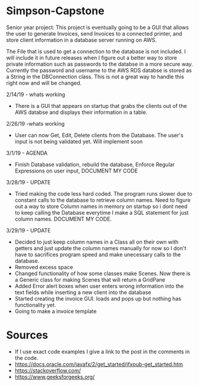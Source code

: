 # Simpson-Capstone
Senior year project:
  This project is eventually going to be a GUI that allows the user to generate Invoices, send Invoices to a connected printer, and store client information in a database server running on AWS.

The File that is used to get a connection to the database is not included. I will include it in future releases when I figure out a better way to store private information such as passwords to the databse in a more secure way. Currently the password and username to the AWS RDS databse is stored as a String in the DBConnection class. This is not a great way to handle this right now and will be changed.

2/14/19 - whats working
- There is a GUI that appears on startup that grabs the clients out of the AWS databse and displays their information in a table. 

2/26/19 -whats working
- User can now Get, Edit, Delete clients from the Database. The user's input is not being validated yet. Will implement soon

3/1/19 - AGENDA
- Finish Database validation, rebuild the database, Enforce Regular Expressions on user input, DOCUMENT MY CODE

3/28/19 - UPDATE
- Tried making the code less hard coded. The program runs slower due to constant calls to the database to retrieve column names. Need to figure out a way to store Column names in memory on startup so i dont need to keep calling the Database everytime I make a SQL statement for just column names. DOCUMENT MY CODE.

3/29/19 - UPDATE
- Decided to just keep column names in a Class all on their own with getters and just update the column names manually for now so I don't have to sacrifices program speed and make unecessary calls to the database.
- Removed excess space
- Changed functionality of how some classes make Scenes. Now there is a Generic class for making Scenes that will return a GridPane
- Added Error alert boxes when user enters wrong information into the text fields while inserting a new client into the database
- Started creating the invoice GUI. loads and pops up but nothing has functionality yet.
- Going to make a invoice template

# Sources
- If I use exact code examples I give a link to the post in the comments in the code.
- https://docs.oracle.com/javafx/2/get_started/jfxpub-get_started.htm
- https://stackoverflow.com/
- https://www.geeksforgeeks.org/

